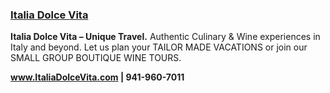 ### <a href="http://www.ItaliaDolceVita.com" target="_blank" onclick="ga('send', 'event', 'OutBoundLinksTitle', 'http://www.ItaliaDolceVita.com', 'Italia Dolce Vita');">Italia Dolce Vita</a>

**Italia Dolce Vita – Unique Travel.**
Authentic Culinary & Wine experiences in Italy and beyond. Let us plan your TAILOR MADE VACATIONS or join our SMALL GROUP BOUTIQUE WINE TOURS. 

**<a href="http://www.ItaliaDolceVita.com" target="_blank" onclick="ga('send', 'event', 'OutBoundLinksTitle', 'http://www.ItaliaDolceVita.com', 'www.ItaliaDolceVita.com');">www.ItaliaDolceVita.com</a> | 941-960-7011**
